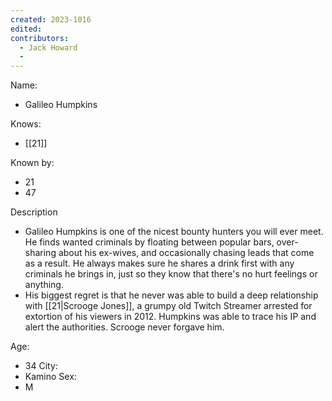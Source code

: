 ```yaml
---
created: 2023-1016
edited:
contributors:
  - Jack Howard
  - 
---
```


Name:
- Galileo Humpkins

Knows:
- [[21]]

Known by:
- 21
- 47

Description
- Galileo Humpkins is one of the nicest bounty hunters you will ever meet. He finds wanted criminals by floating between popular bars, over-sharing about his ex-wives, and occasionally chasing leads that come as a result. He always makes sure he shares a drink first with any criminals he brings in, just so they know that there's no hurt feelings or anything. 
- His biggest regret is that he never was able to build a deep relationship with [[21|Scrooge Jones]], a grumpy old Twitch Streamer arrested for extortion of his viewers in 2012. Humpkins was able to trace his IP and alert the authorities. Scrooge never forgave him.

Age:
- 34
City:
- Kamino
Sex:
- M
